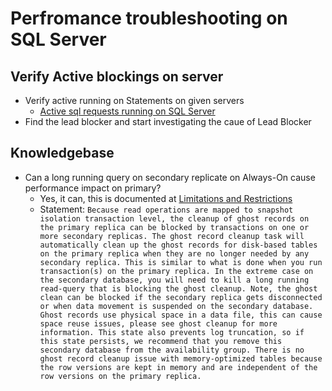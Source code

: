 Perfromance troubleshooting on SQL Server
=========================================


Verify Active blockings on server
---------------------------------
* Verify active running on Statements on given servers
	- [Active sql requests running on SQL Server](https://github.com/vijred/MSSQL/blob/master/Performance/01_ActiveSQLStatements_and_Blocking.sql)
* Find the lead blocker and start investigating the caue of Lead Blocker 




Knowledgebase
-------------
* Can a long running query on secondary replicate on Always-On cause performance impact on primary?
	- Yes, it can, this is documented at [Limitations and Restrictions](https://docs.microsoft.com/en-us/sql/database-engine/availability-groups/windows/active-secondaries-readable-secondary-replicas-always-on-availability-groups?redirectedfrom=MSDN&view=sql-server-ver15#bkmk_LimitationsRestrictions) 
	- Statement: `Because read operations are mapped to snapshot isolation transaction level, the cleanup of ghost records on the primary replica can be blocked by transactions on one or more secondary replicas. The ghost record cleanup task will automatically clean up the ghost records for disk-based tables on the primary replica when they are no longer needed by any secondary replica. This is similar to what is done when you run transaction(s) on the primary replica. In the extreme case on the secondary database, you will need to kill a long running read-query that is blocking the ghost cleanup. Note, the ghost clean can be blocked if the secondary replica gets disconnected or when data movement is suspended on the secondary database. Ghost records use physical space in a data file, this can cause space reuse issues, please see ghost cleanup for more information. This state also prevents log truncation, so if this state persists, we recommend that you remove this secondary database from the availability group. There is no ghost record cleanup issue with memory-optimized tables because the row versions are kept in memory and are independent of the row versions on the primary replica.`
